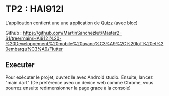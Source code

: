 # TP2 : HAI912I

L'application contient une une application de Quizz (avec bloc)

Github :  https://github.com/MartinSanchezIut/Master2-S1/tree/main/HAI912I%20-%20Developpement%20mobile%20avanc%C3%A9%2C%20IoT%20et%20embarqu%C3%A9/Flutter

## Executer
Pour exécuter le projet, ouvrez le avec Android studio.
Ensuite, lancez "main.dart"
(De préférence avec un device web comme Chrome, vous pourrez ensuite redimensionner la page grace à la console)